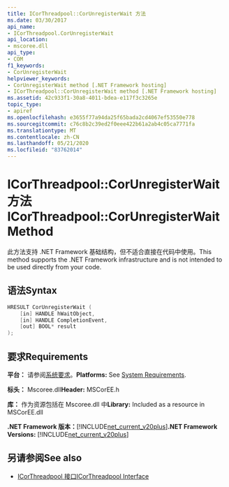 ```yaml
---
title: ICorThreadpool::CorUnregisterWait 方法
ms.date: 03/30/2017
api_name:
- ICorThreadpool.CorUnregisterWait
api_location:
- mscoree.dll
api_type:
- COM
f1_keywords:
- CorUnregisterWait
helpviewer_keywords:
- CorUnregisterWait method [.NET Framework hosting]
- ICorThreadpool::CorUnregisterWait method [.NET Framework hosting]
ms.assetid: 42c933f1-30a8-4011-bdea-e117f3c3265e
topic_type:
- apiref
ms.openlocfilehash: e3655f77a94da25f65bada2cd4067ef53550e778
ms.sourcegitcommit: c76c8b2c39ed2f0eee422b61a2ab4c05ca7771fa
ms.translationtype: MT
ms.contentlocale: zh-CN
ms.lasthandoff: 05/21/2020
ms.locfileid: "83762014"
---
```

# <a name="icorthreadpoolcorunregisterwait-method"></a><span data-ttu-id="29016-102">ICorThreadpool::CorUnregisterWait 方法</span><span class="sxs-lookup"><span data-stu-id="29016-102">ICorThreadpool::CorUnregisterWait Method</span></span>
<span data-ttu-id="29016-103">此方法支持 .NET Framework 基础结构，但不适合直接在代码中使用。</span><span class="sxs-lookup"><span data-stu-id="29016-103">This method supports the .NET Framework infrastructure and is not intended to be used directly from your code.</span></span>  
  
## <a name="syntax"></a><span data-ttu-id="29016-104">语法</span><span class="sxs-lookup"><span data-stu-id="29016-104">Syntax</span></span>  
  
```cpp  
HRESULT CorUnregisterWait (  
    [in] HANDLE hWaitObject,  
    [in] HANDLE CompletionEvent,  
    [out] BOOL* result  
);  
```  
  
## <a name="requirements"></a><span data-ttu-id="29016-105">要求</span><span class="sxs-lookup"><span data-stu-id="29016-105">Requirements</span></span>  
 <span data-ttu-id="29016-106">**平台：** 请参阅[系统要求](../../get-started/system-requirements.md)。</span><span class="sxs-lookup"><span data-stu-id="29016-106">**Platforms:** See [System Requirements](../../get-started/system-requirements.md).</span></span>  
  
 <span data-ttu-id="29016-107">**标头：** Mscoree.dll</span><span class="sxs-lookup"><span data-stu-id="29016-107">**Header:** MSCorEE.h</span></span>  
  
 <span data-ttu-id="29016-108">**库：** 作为资源包括在 Mscoree.dll 中</span><span class="sxs-lookup"><span data-stu-id="29016-108">**Library:** Included as a resource in MSCorEE.dll</span></span>  
  
 <span data-ttu-id="29016-109">**.NET Framework 版本：**[!INCLUDE[net_current_v20plus](../../../../includes/net-current-v20plus-md.md)]</span><span class="sxs-lookup"><span data-stu-id="29016-109">**.NET Framework Versions:** [!INCLUDE[net_current_v20plus](../../../../includes/net-current-v20plus-md.md)]</span></span>  
  
## <a name="see-also"></a><span data-ttu-id="29016-110">另请参阅</span><span class="sxs-lookup"><span data-stu-id="29016-110">See also</span></span>

- [<span data-ttu-id="29016-111">ICorThreadpool 接口</span><span class="sxs-lookup"><span data-stu-id="29016-111">ICorThreadpool Interface</span></span>](icorthreadpool-interface.md)
